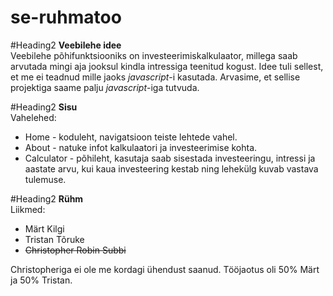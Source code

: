 # se-ruhmatoo

#Heading2 **Veebilehe idee**  
Veebilehe põhifunktsiooniks on investeerimiskalkulaator, millega saab arvutada mingi aja jooksul kindla intressiga teenitud kogust. Idee tuli sellest, et me ei teadnud mille jaoks *javascript*-i kasutada. Arvasime, et sellise projektiga saame palju *javascript*-iga tutvuda.

#Heading2 **Sisu**  
Vahelehed:  
* Home - koduleht, navigatsioon teiste lehtede vahel.  
* About - natuke infot kalkulaatori ja investeerimise kohta.  
* Calculator - põhileht, kasutaja saab sisestada investeeringu, intressi ja aastate arvu, kui kaua investeering kestab ning lehekülg kuvab vastava tulemuse.  

#Heading2 **Rühm**  
Liikmed:  
* Märt Kilgi  
* Tristan Tõruke  
* <del>Christopher Robin Subbi<del>  


Christopheriga ei ole me kordagi ühendust saanud. Tööjaotus oli 50% Märt ja 50% Tristan.
